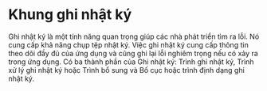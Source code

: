 # Khung ghi nhật ký
Ghi nhật ký là một tính năng quan trọng giúp các nhà phát triển tìm ra lỗi. Nó cung cấp khả năng chụp tệp nhật ký. Việc ghi nhật ký cung cấp thông tin theo dõi đầy đủ của ứng dụng và cũng ghi lại lỗi nghiêm trọng nếu có xảy ra trong ứng dụng. Có ba thành phần của Ghi nhật ký: Trình ghi nhật ký, Trình xử lý ghi nhật ký hoặc Trình bổ sung và Bố cục hoặc trình định dạng ghi nhật ký.